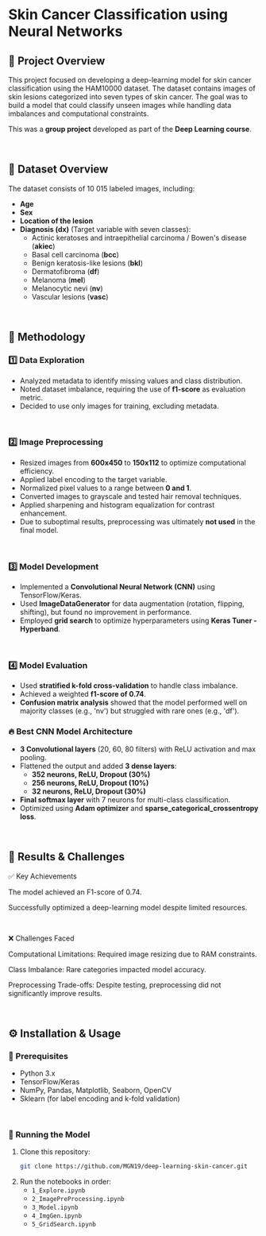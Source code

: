 # Skin Cancer Classification using Neural Networks

## 📌 Project Overview
This project focused on developing a deep-learning model for skin cancer classification using the HAM10000 dataset. The dataset contains images of skin lesions categorized into seven types of skin cancer. The goal was to build a model that could classify unseen images while handling data imbalances and computational constraints.

This was a **group project** developed as part of the **Deep Learning course**.

<br>

## 📂 Dataset Overview
The dataset consists of 10 015 labeled images, including:
- **Age**
- **Sex**
- **Location of the lesion**
- **Diagnosis (dx)** (Target variable with seven classes):
  - Actinic keratoses and intraepithelial carcinoma / Bowen's disease (**akiec**)
  - Basal cell carcinoma (**bcc**)
  - Benign keratosis-like lesions (**bkl**)
  - Dermatofibroma (**df**)
  - Melanoma (**mel**)
  - Melanocytic nevi (**nv**)
  - Vascular lesions (**vasc**)

<br>

## 🔬 Methodology
### 1️⃣ Data Exploration
- Analyzed metadata to identify missing values and class distribution.
- Noted dataset imbalance, requiring the use of **f1-score** as evaluation metric.
- Decided to use only images for training, excluding metadata.

<br>

### 2️⃣ Image Preprocessing
- Resized images from **600x450** to **150x112** to optimize computational efficiency.
- Applied label encoding to the target variable.
- Normalized pixel values to a range between **0 and 1**.
- Converted images to grayscale and tested hair removal techniques.
- Applied sharpening and histogram equalization for contrast enhancement.
- Due to suboptimal results, preprocessing was ultimately **not used** in the final model.

<br>

### 3️⃣ Model Development
- Implemented a **Convolutional Neural Network (CNN)** using TensorFlow/Keras.
- Used **ImageDataGenerator** for data augmentation (rotation, flipping, shifting), but found no improvement in performance.
- Employed **grid search** to optimize hyperparameters using **Keras Tuner - Hyperband**.

<br>

### 4️⃣ Model Evaluation
- Used **stratified k-fold cross-validation** to handle class imbalance.
- Achieved a weighted **f1-score of 0.74**.
- **Confusion matrix analysis** showed that the model performed well on majority classes (e.g., 'nv') but struggled with rare ones (e.g., 'df').

### 🔥 Best CNN Model Architecture
- **3 Convolutional layers** (20, 60, 80 filters) with ReLU activation and max pooling.
- Flattened the output and added **3 dense layers**:
  - **352 neurons, ReLU, Dropout (30%)**
  - **256 neurons, ReLU, Dropout (10%)**
  - **32 neurons, ReLU, Dropout (30%)**
- **Final softmax layer** with 7 neurons for multi-class classification.
- Optimized using **Adam optimizer** and **sparse_categorical_crossentropy loss**.

<br>

## 🎯 Results & Challenges  

✅ Key Achievements  

The model achieved an F1-score of 0.74.  

Successfully optimized a deep-learning model despite limited resources.  

<br>

❌ Challenges Faced  

Computational Limitations: Required image resizing due to RAM constraints.  

Class Imbalance: Rare categories impacted model accuracy.  

Preprocessing Trade-offs: Despite testing, preprocessing did not significantly improve results.  

<br>

## ⚙️ Installation & Usage
### 🔧 Prerequisites
- Python 3.x
- TensorFlow/Keras
- NumPy, Pandas, Matplotlib, Seaborn, OpenCV
- Sklearn (for label encoding and k-fold validation)

<br>

### 🚀 Running the Model
1. Clone this repository:
   ```sh
   git clone https://github.com/MGN19/deep-learning-skin-cancer.git
   ```
2. Run the notebooks in order:
   - `1_Explore.ipynb`
   - `2_ImagePreProcessing.ipynb`
   - `3_Model.ipynb`
   - `4_ImgGen.ipynb`
   - `5_GridSearch.ipynb`
  


